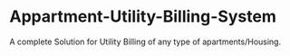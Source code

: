 # Appartment-Utility-Billing-System
A complete Solution for Utility Billing of any type of apartments/Housing.
